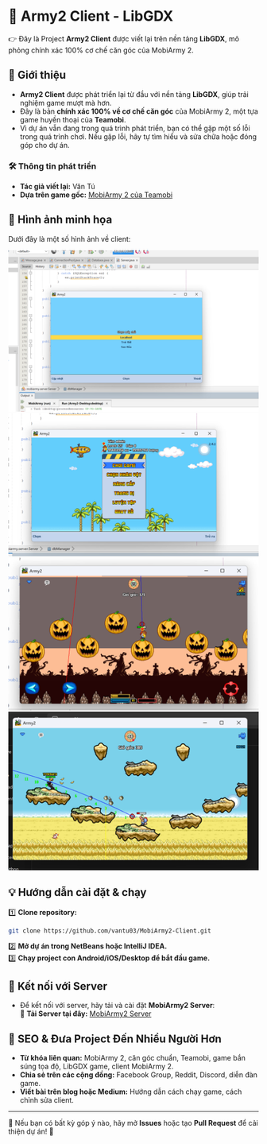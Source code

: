 # 📌 Army2 Client - LibGDX

👉 Đây là Project **Army2 Client** được viết lại trên nền tảng **LibGDX**, mô phỏng chính xác 100% cơ chế căn góc của MobiArmy 2.

## 🔹 Giới thiệu
- **Army2 Client** được phát triển lại từ đầu với nền tảng **LibGDX**, giúp trải nghiệm game mượt mà hơn.
- Đây là bản **chính xác 100% về cơ chế căn góc** của MobiArmy 2, một tựa game huyền thoại của **Teamobi**.
- Vì dự án vẫn đang trong quá trình phát triển, bạn có thể gặp một số lỗi trong quá trình chơi. Nếu gặp lỗi, hãy tự tìm hiểu và sửa chữa hoặc đóng góp cho dự án.

### 🛠 Thông tin phát triển
- **Tác giả viết lại:** Văn Tú
- **Dựa trên game gốc:** [MobiArmy 2 của Teamobi](http://teamobi.com/home/game/MobiArmy-2-4.html)

## 📸 Hình ảnh minh họa
Dưới đây là một số hình ảnh về client:

![Ảnh 1](assets/anh1.png)
![Ảnh 2](assets/anh2.png)
![Ảnh 3](assets/anh3.png)
![Ảnh 4](assets/anh4.png)

## 💡 Hướng dẫn cài đặt & chạy
1️⃣ **Clone repository:**  
```sh
git clone https://github.com/vantu03/MobiArmy2-Client.git
```
2️⃣ **Mở dự án trong NetBeans hoặc IntelliJ IDEA.**  
3️⃣ **Chạy project con Android/iOS/Desktop để bắt đầu game.**  

## 📢 Kết nối với Server
- Để kết nối với server, hãy tải và cài đặt **MobiArmy2 Server**:  
🔗 **Tải Server tại đây:** [MobiArmy2 Server](https://github.com/vantu03/MobiArmy2-Server)

## 📣 SEO & Đưa Project Đến Nhiều Người Hơn
- **Từ khóa liên quan:** MobiArmy 2, căn góc chuẩn, Teamobi, game bắn súng tọa độ, LibGDX game, client MobiArmy 2.
- **Chia sẻ trên các cộng đồng:** Facebook Group, Reddit, Discord, diễn đàn game.
- **Viết bài trên blog hoặc Medium:** Hướng dẫn cách chạy game, cách chỉnh sửa client.

---

💚 Nếu bạn có bất kỳ góp ý nào, hãy mở **Issues** hoặc tạo **Pull Request** để cải thiện dự án! 🚀